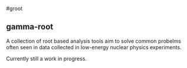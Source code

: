 
#groot 

## gamma-root


A collection of root based analysis tools aim to solve common probelms often seen in data collected in low-energy nuclear physics experiments. 

Currently still a work in progress. 

